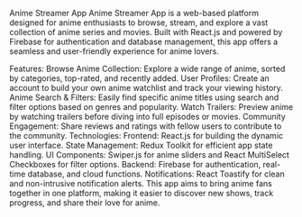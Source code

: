 Anime Streamer App
Anime Streamer App is a web-based platform designed for anime enthusiasts to browse, stream, and explore a vast collection of anime series and movies. Built with React.js and powered by Firebase for authentication and database management, this app offers a seamless and user-friendly experience for anime lovers.

Features:
Browse Anime Collection: Explore a wide range of anime, sorted by categories, top-rated, and recently added.
User Profiles: Create an account to build your own anime watchlist and track your viewing history.
Anime Search & Filters: Easily find specific anime titles using search and filter options based on genres and popularity.
Watch Trailers: Preview anime by watching trailers before diving into full episodes or movies.
Community Engagement: Share reviews and ratings with fellow users to contribute to the community.
Technologies:
Frontend: React.js for building the dynamic user interface.
State Management: Redux Toolkit for efficient app state handling.
UI Components: Swiper.js for anime sliders and React MultiSelect Checkboxes for filter options.
Backend: Firebase for authentication, real-time database, and cloud functions.
Notifications: React Toastify for clean and non-intrusive notification alerts.
This app aims to bring anime fans together in one platform, making it easier to discover new shows, track progress, and share their love for anime.
